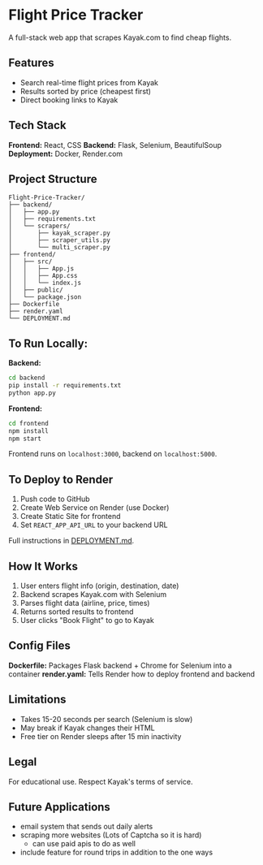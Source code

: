 # Flight Price Tracker

A full-stack web app that scrapes Kayak.com to find cheap flights.

## Features

- Search real-time flight prices from Kayak
- Results sorted by price (cheapest first)
- Direct booking links to Kayak

## Tech Stack

**Frontend:** React, CSS
**Backend:** Flask, Selenium, BeautifulSoup
**Deployment:** Docker, Render.com

## Project Structure

```
Flight-Price-Tracker/
├── backend/
│   ├── app.py                   
│   ├── requirements.txt
│   └── scrapers/
│       ├── kayak_scraper.py     
│       ├── scraper_utils.py
│       └── multi_scraper.py
├── frontend/
│   ├── src/
│   │   ├── App.js               
│   │   ├── App.css             
│   │   └── index.js
│   ├── public/
│   └── package.json
├── Dockerfile                    
├── render.yaml                   
└── DEPLOYMENT.md                 
```

## To Run Locally:

**Backend:**
```bash
cd backend
pip install -r requirements.txt
python app.py
```

**Frontend:**
```bash
cd frontend
npm install
npm start
```

Frontend runs on `localhost:3000`, backend on `localhost:5000`.

## To Deploy to Render

1. Push code to GitHub
2. Create Web Service on Render (use Docker)
3. Create Static Site for frontend
4. Set `REACT_APP_API_URL` to your backend URL

Full instructions in [DEPLOYMENT.md](DEPLOYMENT.md).

## How It Works

1. User enters flight info (origin, destination, date)
2. Backend scrapes Kayak.com with Selenium
3. Parses flight data (airline, price, times)
4. Returns sorted results to frontend
5. User clicks "Book Flight" to go to Kayak

## Config Files

**Dockerfile:** Packages Flask backend + Chrome for Selenium into a container
**render.yaml:** Tells Render how to deploy frontend and backend

## Limitations

- Takes 15-20 seconds per search (Selenium is slow)
- May break if Kayak changes their HTML
- Free tier on Render sleeps after 15 min inactivity

## Legal

For educational use. Respect Kayak's terms of service.

## Future Applications

- email system that sends out daily alerts
- scraping more websites (Lots of Captcha so it is hard)
   - can use paid apis to do as well
- include feature for round trips in addition to the one ways
